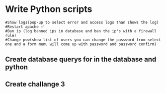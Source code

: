 # Write Python scripts

    #Show logs(pop-up to select error and access logs than shows the log)
    #Restart apache ✅
    #Ban ip (log banned ips in database and ban the ip's with a firewall rule)
    #Change psw(show list of users you can change the password from select one and a form menu will come up with password and password confirm)

## Create database querys for in the database and python

## Create challange 3
